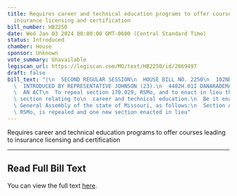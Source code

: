 ```yaml
---
title: Requires career and technical education programs to offer courses leading to
  insurance licensing and certification
bill_number: HB2250
date: Wed Jan 03 2024 00:00:00 GMT-0600 (Central Standard Time)
status: Introduced
chamber: House
sponsor: Unknown
vote_summary: Unavailable
legiscan_url: https://legiscan.com/MO/text/HB2250/id/2869497
draft: false
bill_text: "|\n  SECOND REGULAR SESSION\n  HOUSE BILL NO. 2250\n  102ND GENERAL ASSEMBLY\n\
  \  INTRODUCED BY REPRESENTATIVE JOHNSON (23).\n  4482H.01I DANARADEMANMILLER,ChiefClerk\n\
  \  AN ACT\n  To repeal section 170.029, RSMo, and to enact in lieu thereof one new\
  \ section relating to\n  career and technical education.\n  Be it enacted by the\
  \ General Assembly of the state of Missouri, as follows:\n  Section A. Section 170.029,\
  \ RSMo, is repealed and one new section enacted in lieu"
---
```

Requires career and technical education programs to offer courses leading to insurance licensing and certification

---

## Read Full Bill Text

You can view the full text [here](https://legiscan.com/MO/text/HB2250/id/2869497).
